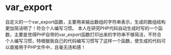 # var_export
自定义的一个var_export函数，主要用来输出数组的字符串表示，生成的数组结构更加简洁明了！符合个人编写习惯。
本人在研究PHP代码自动生成时写的一个函数，主要是觉得PHP自带的var_export函数打印出来的字符串不够简洁，不符合个人编写习惯，特根据我自己的代码编写习惯写了这样一个函数，使生成的代码可以直接用于PHP文件中，且毫无违和感！
